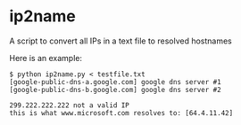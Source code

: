 ip2name
=======

A script to convert all IPs in a text file to resolved hostnames

Here is an example:

```
$ python ip2name.py < testfile.txt
[google-public-dns-a.google.com] google dns server #1
[google-public-dns-b.google.com] google dns server #2

299.222.222.222 not a valid IP
this is what www.microsoft.com resolves to: [64.4.11.42]
```


